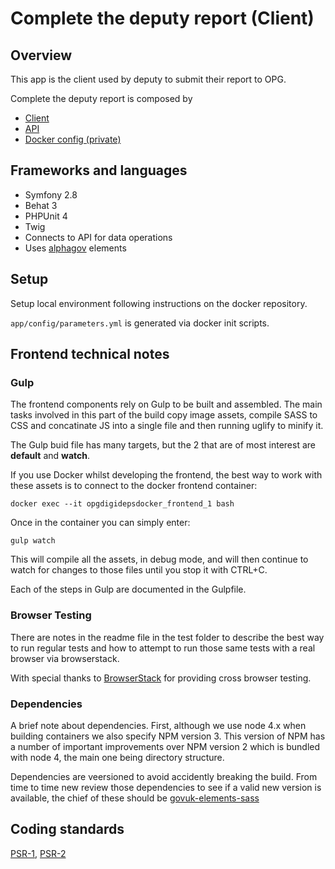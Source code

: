 # Complete the deputy report (Client)

## Overview

This app is the client used by deputy to submit their report to OPG.


Complete the deputy report is composed by
 - [Client](https://github.com/ministryofjustice/opg-digi-deps-client)
 - [API](https://github.com/ministryofjustice/opg-digi-deps-client)
 - [Docker config (private)](https://github.com/ministryofjustice/opg-digi-deps-docker)


## Frameworks and languages

- Symfony 2.8
- Behat 3
- PHPUnit 4
- Twig
- Connects to API for data operations
- Uses [alphagov](https://github.com/alphagov/govuk_frontend_toolkit) elements

## Setup

Setup local environment following instructions on the docker repository.

`app/config/parameters.yml` is generated via docker init scripts.

## Frontend technical notes

### Gulp
The frontend components rely on Gulp to be built and assembled. The main tasks involved in this part of the build copy image assets, compile SASS to CSS and concatinate JS into a single file and then running uglify to minify it.

The Gulp buid file has many targets, but the 2 that are of most interest are **default** and **watch**.

If you use Docker whilst developing the frontend, the best way to work with these assets is to connect to the docker frontend container:

    docker exec --it opgdigidepsdocker_frontend_1 bash

Once in the container you can simply enter:

    gulp watch

This will compile all the assets, in debug mode, and will then continue to watch for changes to those files until you stop it with CTRL+C.

Each of the steps in Gulp are documented in the Gulpfile.

### Browser Testing

There are notes in the readme file in the test folder to describe the best way to run regular tests and how to attempt to run those same tests with a real browser via browserstack.

With special thanks to [BrowserStack](https://www.browserstack.com) for providing cross browser testing.


### Dependencies

A brief note about dependencies. First, although we use node 4.x when building containers we also specify NPM version 3. This version of NPM has a number of important improvements over NPM version 2 which is bundled with node 4, the main one being directory structure.

Dependencies are veersioned to avoid accidently breaking the build. From time to time new review those dependencies to see if a valid new version is available, the chief of these should be [govuk-elements-sass](https://www.npmjs.com/package/govuk-elements-sass)


## Coding standards

[PSR-1](http://www.php-fig.org/psr/psr-1/), [PSR-2](http://www.php-fig.org/psr/psr-2/)
